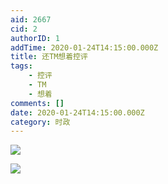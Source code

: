 ```yaml
---
aid: 2667
cid: 2
authorID: 1
addTime: 2020-01-24T14:15:00.000Z
title: 还TM想着控评
tags:
    - 控评
    - TM
    - 想着
comments: []
date: 2020-01-24T14:15:00.000Z
category: 时政
---
```


![](https://i.loli.net/2020/01/24/ZzugDsiJSndYqe7.jpg)

![](https://i.loli.net/2020/01/24/aq1Aw3DMBPUvs8f.jpg)
